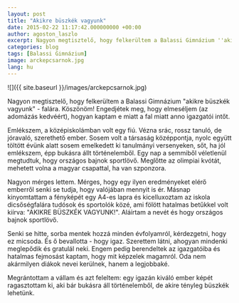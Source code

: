 ```yaml
---
layout: post
title: "Akikre büszkék vagyunk"
date: 2015-02-22 11:17:42.000000000 +00:00
author: agoston_laszlo
excerpt: Nagyon megtisztelő, hogy felkerültem a Balassi Gimnázium ''akikre büszkék vagyunk''- falára. Köszönöm! Engedjétek meg, hogy elmeséljem (az adomázás kedvéért), hogyan kaptam e miatt a fal miatt anno igazgatói intőt.
categories: blog
tags: [Balassi Gimnázium]
image: arckepcsarnok.jpg
lang: hu
---
```


![]({{ site.baseurl }}/images/arckepcsarnok.jpg)

Nagyon megtisztelő, hogy felkerültem a Balassi Gimnázium "akikre büszkék vagyunk" - falára. Köszönöm! Engedjétek meg, hogy elmeséljem (az adomázás kedvéért), hogyan kaptam e miatt a fal miatt anno igazgatói intőt.

Emlékszem, a középiskolámban volt egy fiú. Vézna srác, rossz tanuló, de jóravaló, szerethető ember. Sosem volt a társaság középpontja, nyolc együtt töltött évünk alatt sosem emelkedett ki tanulmányi versenyeken, sőt, ha jól emlékszem, épp bukásra állt történelemből.
Egy nap a semmiből véletlenül megtudtuk, hogy országos bajnok sportlövő. Meglőtte az olimpiai kvótát, mehetett volna a magyar csapattal, ha van szponzora.

Nagyon mérges lettem. Mérges, hogy egy ilyen eredményeket elérő emberről senki se tudja, hogy valójában mennyit is ér. Másnap kinyomtattam a fényképét egy A4-es lapra és kicelluxoztam az iskola dicsőségfalára tudósok és sportolók közé, ami fölött hatalmas betűkkel volt kiírva: "AKIKRE BÜSZKÉK VAGYUNK!". Aláírtam a nevét és hogy országos bajnok sportlövő.

Senki se hitte, sorba mentek hozzá minden évfolyamról, kérdezgetni, hogy ez micsoda. És ő bevallotta - hogy igaz. Szerettem látni, ahogyan mindenki meglepődik és gratulál neki. Engem pedig berendeltek az igazgatóiba és hatalmas fejmosást kaptam, hogy mit képzelek magamról. Oda nem akármilyen diákok nevei kerülnek, hanem a legjobbaké.

Megrántottam a vállam és azt feleltem: egy igazán kiváló ember képét ragasztottam ki, aki bár bukásra áll történelemből, de akire tényleg büszkék lehetünk.
